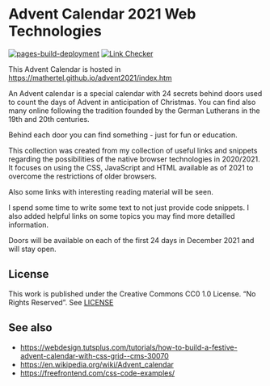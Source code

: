 # Advent Calendar 2021 Web Technologies

[![pages-build-deployment](https://github.com/mathertel/advent2021/actions/workflows/pages/pages-build-deployment/badge.svg)](https://github.com/mathertel/advent2021/actions/workflows/pages/pages-build-deployment)
[![Link Checker](https://github.com/mathertel/advent2021/actions/workflows/linkchecker.yml/badge.svg)](https://github.com/mathertel/advent2021/actions/workflows/linkchecker.yml)

This Advent Calendar is hosted in <https://mathertel.github.io/advent2021/index.htm>

An Advent calendar is a special calendar with 24 secrets behind doors used to count the days of Advent in anticipation of Christmas.
You can find also many online following the tradition founded by the German Lutherans in the 19th and 20th centuries.

Behind each door you can find something - just for fun or education.

This collection was created from my collection of useful links and snippets regarding the possibilities of the native browser technologies in 2020/2021. It focuses on using the CSS, JavaScript and HTML available as of 2021 to overcome the restrictions of older browsers.

Also some links with interesting reading material will be seen.

I spend some time to write some text to not just provide code snippets. I also added helpful links on some topics you may find more detailled information.

Doors will be available on each of the first 24 days in December 2021 and will stay open.


## License

This work is published under the Creative Commons CC0 1.0 License. “No Rights Reserved”. See [LICENSE](/LICENSE)


## See also

* <https://webdesign.tutsplus.com/tutorials/how-to-build-a-festive-advent-calendar-with-css-grid--cms-30070>
* <https://en.wikipedia.org/wiki/Advent_calendar>
* <https://freefrontend.com/css-code-examples/>
